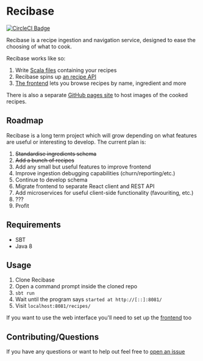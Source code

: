 # Recibase

[![CircleCI Badge](https://circleci.com/gh/The-Silverwood-Institute/Recibase.svg?style=svg)](https://circleci.com/gh/The-Silverwood-Institute/Recibase)

Recibase is a recipe ingestion and navigation service, designed to ease the choosing of what to cook.

Recibase works like so:

1. Write [Scala files][recipes] containing your recipes
2. Recibase spins up [an recipe API][recipe-api]
3. [The frontend][frontend] lets you browse recipes by name, ingredient and more

There is also a separate [GitHub pages site](https://github.com/The-Silverwood-Institute/Recipe-Images/) to host images of the cooked recipes.

## Roadmap

Recibase is a long term project which will grow depending on what features are useful or interesting to develop. The current plan is:

1. ~~Standardise ingredients schema~~
2. ~~Add a bunch of recipes~~
3. Add any small but useful features to improve frontend
4. Improve ingestion debugging capabilities (churn/reporting/etc.)
5. Continue to develop schema
6. Migrate frontend to separate React client and REST API
7. Add microservices for useful client-side functionality (favouriting, etc.)
8. ???
9. Profit

## Requirements

- SBT
- Java 8

## Usage

1. Clone Recibase
2. Open a command prompt inside the cloned repo
3. `sbt run`
4. Wait until the program says `started at http://[::]:8081/`
5. Visit `localhost:8081/recipes/`

If you want to use the web interface you'll need to set up the [frontend][frontend] too

## Contributing/Questions

If you have any questions or want to help out feel free to [open an issue][new-issue]

[recipes]: https://github.com/The-Silverwood-Institute/Recibase/tree/master/src/main/scala/com/herokuapp/recibase/recipes
[recipe-api]: http://recibase-api.herokuapp.com/recipes/
[frontend]: https://github.com/The-Silverwood-Institute/Frontend
[git-submodules]: https://git-scm.com/book/en/v2/Git-Tools-Submodules
[new-issue]: https://github.com/The-Silverwood-Institute/Recibase/issues/new
